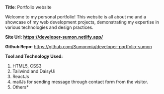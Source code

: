 **Title**: Portfolio website

Welcome to my personal portfolio! This website is all about me and a showcase of my web development projects, demonstrating my expertise in various technologies and design practices. 

**Site Url:** **https://developer-sumon.netlify.app/**

**Github Repo:** https://github.com/Sumonmia/developer-portfolio-sumon

**Tool and Technology Used:**
  1. HTML5, CSS3
  2. Tailwind and DaisyUi
  3. ReactJs
  4. mailJs for sending message through contact form from the visitor.
  5. Others*

